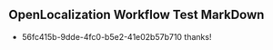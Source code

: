 ## OpenLocalization Workflow Test MarkDown
* 56fc415b-9dde-4fc0-b5e2-41e02b57b710 thanks!

<!--HONumber=Jul16_HO4-->


